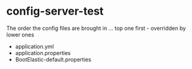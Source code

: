 # config-server-test

The order the config files are brought in ... top one first - overridden by lower ones

* application.yml
* application.properties
* BootElastic-default.properties